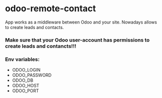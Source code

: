 # odoo-remote-contact
App works as a middleware between Odoo and your site. Nowadays allows to create leads and contacts.

### Make sure that your Odoo user-account has permissions to create leads and contancts!!!
### Env variables:
 - ODOO_LOGIN  
 - ODOO_PASSWORD 
 - ODOO_DB 
 - ODOO_HOST 
 - ODOO_PORT 

